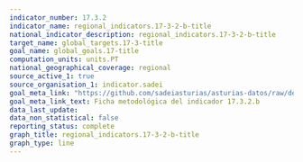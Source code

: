 ```yaml
---
indicator_number: 17.3.2
indicator_name: regional_indicators.17-3-2-b-title
national_indicator_description: regional_indicators.17-3-2-b-title
target_name: global_targets.17-3-title
goal_name: global_goals.17-title
computation_units: units.PT
national_geographical_coverage: regional
source_active_1: true
source_organisation_1: indicator.sadei
goal_meta_link: "https://github.com/sadeiasturias/asturias-datos/raw/develop/descargas/metodologia/17.3.2.b.pdf"
goal_meta_link_text: Ficha metodológica del indicador 17.3.2.b
data_last_update:  
data_non_statistical: false
reporting_status: complete
graph_title: regional_indicators.17-3-2-b-title
graph_type: line
---
```

